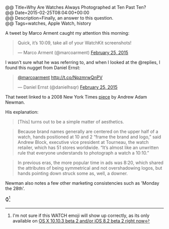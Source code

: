 @@ Title=Why Are Watches Always Photographed at Ten Past Ten?  
@@ Date=2015-02-25T08:04:00+00:00  
@@ Description=Finally, an answer to this question.    
@@ Tags=watches, Apple Watch, history  

A tweet by Marco Arment caught my attention this morning:
<blockquote class="twitter-tweet tw-align-center" lang="en"><p>Quick, it’s 10:09, take all of your WatchKit screenshots!</p>&mdash; Marco Arment (@marcoarment) <a href="https://twitter.com/marcoarment/status/570601403678367744">February 25, 2015</a></blockquote> <script async src="//platform.twitter.com/widgets.js" charset="utf-8"></script>

I wasn't sure what he was referring to, and when I looked at the @replies, I found this nugget from Daniel Ernst:
<blockquote class="twitter-tweet tw-align-center" lang="en"><p><a href="https://twitter.com/marcoarment">@marcoarment</a> <a href="http://t.co/NpzmrwQnPV">http://t.co/NpzmrwQnPV</a></p>&mdash; Daniel Ernst (@danielhsqr) <a href="https://twitter.com/danielhsqr/status/570604129225199616">February 25, 2015</a></blockquote> <script async src="//platform.twitter.com/widgets.js" charset="utf-8"></script>

That tweet linked to a 2008 New York Times [piece][nytimes] by Andrew Adam Newman.

His explanation:
>[This] turns out to be a simple matter of aesthetics.

>Because brand names generally are centered on the upper half of a watch, hands positioned at 10 and 2 “frame the brand and logo,” said Andrew Block, executive vice president at Tourneau, the watch retailer, which has 51 stores worldwide. “It’s almost like an unwritten rule that everyone understands to photograph a watch a 10:10.”

>In previous eras, the more popular time in ads was 8:20, which shared the attributes of being symmetrical and not overshadowing logos, but hands pointing down struck some as, well, a downer.

Newman also notes a few other marketing consistencies such as 'Monday the 28th'.

⌚️[^aw]

[^aw]: I'm not sure if this <i class="fa fa-apple fa-fw"></i> WATCH emoji will show up correctly, as its only available on [OS X 10.10.3 beta 2 and/or iOS 8.2 beta 2 right now][macrumors] 

[macrumors]: http://www.macrumors.com/2015/02/23/10-10-3-new-emoji/
[nytimes]: http://www.nytimes.com/2008/11/28/business/media/28adco.html